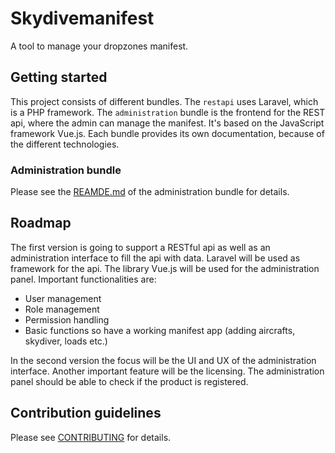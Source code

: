 # Skydivemanifest
A tool to manage your dropzones manifest.

## Getting started
This project consists of different bundles. The `restapi` uses Laravel, which is a PHP framework.
The `administration` bundle is the frontend for the REST api, where the admin can manage the
manifest. It's based on the JavaScript framework Vue.js. Each bundle provides its own
documentation, because of the different technologies.

### Administration bundle
Please see the [REAMDE.md](administration/README.md) of the administration bundle for details.

## Roadmap
The first version is going to support a RESTful api as well as an administration interface to fill 
the api with data. Laravel will be used as framework for the api. The library Vue.js will be used
for the administration panel. Important functionalities are:
- User management
- Role management
- Permission handling
- Basic functions so have a working manifest app (adding aircrafts, skydiver, loads etc.)

In the second version the focus will be the UI and UX of the administration interface. Another
important feature will be the licensing. The administration panel should be able to check if the
product is registered.

## Contribution guidelines
Please see [CONTRIBUTING](CONTRIBUTING.md) for details.